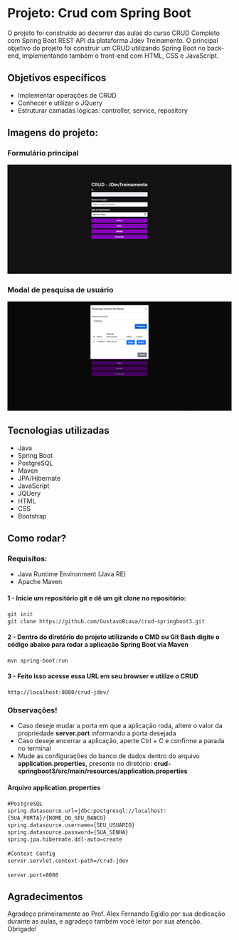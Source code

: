 # Projeto: Crud com Spring Boot

O projeto foi construído ao decorrer das aulas do curso CRUD Completo com Spring Boot REST API da plataforma Jdev Treinamento. O principal objetivo do projeto foi construir um CRUD utilizando Spring Boot no back-end, implementando também o front-end com HTML, CSS e JavaScript.

## Objetivos específicos
- Implementar operações de CRUD
- Conhecer e utilizar o JQuery
- Estruturar camadas lógicas: controller, service, repository
  
## Imagens do projeto:

### Formulário principal
![Formulário principal](https://raw.githubusercontent.com/GustavoBiava/crud-springboot3/main/assets/MainForm.png)

### Modal de pesquisa de usuário
![Modal de pesquisa de usuário](https://raw.githubusercontent.com/GustavoBiava/crud-springboot3/main/assets/Modal.png)

## Tecnologias utilizadas
- Java
- Spring Boot
- PostgreSQL
- Maven
- JPA/Hibernate
- JavaScript
- JQUery
- HTML
- CSS
- Bootstrap

## Como rodar?

### Requisitos:
- Java Runtime Environment (Java RE)
- Apache Maven

#### 1 - Inicie um repositório git e dê um git clone no repositório:
```
git init
git clone https://github.com/GustavoBiava/crud-springboot3.git
```
#### 2 - Dentro do diretório do projeto utilizando o CMD ou Git Bash digite o código abaixo para rodar a aplicação Spring Boot via Maven
```
mvn spring-boot:run
```
#### 3 - Feito isso acesse essa URL em seu browser e utilize o CRUD
```
http://localhost:8080/crud-jdev/
```
### Observações!
- Caso deseje mudar a porta em que a aplicação roda, altere o valor da propriedade <b>server.port</b> informando a porta desejada
- Caso deseje encerrar a aplicação, aperte Ctrl + C e confirme a parada no terminal
- Mude as configurações do banco de dados dentro do arquivo <b>application.properties</b>, presente no diretório: <b>crud-springboot3/src/main/resources/application.properties</b>
#### Arquivo application.properties
```
#PostgreSQL
spring.datasource.url=jdbc:postgresql://localhost:{SUA_PORTA}/{NOME_DO_SEU_BANCO}
spring.datasource.username={SEU_USUARIO}
spring.datasource.password={SUA_SENHA}
spring.jpa.hibernate.ddl-auto=create

#Context Config
server.servlet.context-path=/crud-jdev

server.port=8080
```


## Agradecimentos
Agradeço primeiramente ao Prof. Alex Fernando Egídio por sua dedicação durante as aulas, e agradeço também você leitor por sua atenção. Obrigado!
